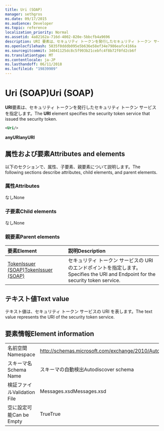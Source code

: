 ```yaml
---
title: Uri (SOAP)
manager: sethgros
ms.date: 09/17/2015
ms.audience: Developer
ms.topic: reference
localization_priority: Normal
ms.assetid: 4a82162a-716d-4002-820e-5bbcfb4a9696
description: URI 要素は、セキュリティ トークンを発行したセキュリティ トークン サービスを指定します。
ms.openlocfilehash: 5835f0dddb095e5b636e58ef34e7986eafc4166a
ms.sourcegitcommit: 34041125dc8c5f993b21cebfc4f8b72f0fd2cb6f
ms.translationtype: MT
ms.contentlocale: ja-JP
ms.lasthandoff: 06/11/2018
ms.locfileid: "19839909"
---
```

# <a name="uri-soap"></a><span data-ttu-id="df516-103">Uri (SOAP)</span><span class="sxs-lookup"><span data-stu-id="df516-103">Uri (SOAP)</span></span>

<span data-ttu-id="df516-104">**URI**要素は、セキュリティ トークンを発行したセキュリティ トークン サービスを指定します。</span><span class="sxs-lookup"><span data-stu-id="df516-104">The **URI** element specifies the security token service that issued the security token.</span></span> 
  
```XML
<Uri/>
```

 <span data-ttu-id="df516-105">**anyURI**</span><span class="sxs-lookup"><span data-stu-id="df516-105">**anyURI**</span></span>
## <a name="attributes-and-elements"></a><span data-ttu-id="df516-106">属性および要素</span><span class="sxs-lookup"><span data-stu-id="df516-106">Attributes and elements</span></span>

<span data-ttu-id="df516-107">以下のセクションで、属性、子要素、親要素について説明します。</span><span class="sxs-lookup"><span data-stu-id="df516-107">The following sections describe attributes, child elements, and parent elements.</span></span>
  
### <a name="attributes"></a><span data-ttu-id="df516-108">属性</span><span class="sxs-lookup"><span data-stu-id="df516-108">Attributes</span></span>

<span data-ttu-id="df516-109">なし</span><span class="sxs-lookup"><span data-stu-id="df516-109">None</span></span>
  
### <a name="child-elements"></a><span data-ttu-id="df516-110">子要素</span><span class="sxs-lookup"><span data-stu-id="df516-110">Child elements</span></span>

<span data-ttu-id="df516-111">なし</span><span class="sxs-lookup"><span data-stu-id="df516-111">None</span></span>
  
### <a name="parent-elements"></a><span data-ttu-id="df516-112">親要素</span><span class="sxs-lookup"><span data-stu-id="df516-112">Parent elements</span></span>

|<span data-ttu-id="df516-113">**要素**</span><span class="sxs-lookup"><span data-stu-id="df516-113">**Element**</span></span>|<span data-ttu-id="df516-114">**説明**</span><span class="sxs-lookup"><span data-stu-id="df516-114">**Description**</span></span>|
|:-----|:-----|
|[<span data-ttu-id="df516-115">TokenIssuer (SOAP)</span><span class="sxs-lookup"><span data-stu-id="df516-115">TokenIssuer (SOAP)</span></span>](tokenissuer-soap.md) <br/> |<span data-ttu-id="df516-116">セキュリティ トークン サービスの URI のエンドポイントを指定します。</span><span class="sxs-lookup"><span data-stu-id="df516-116">Specifies the URI and Endpoint for the security token service.</span></span>  <br/> |
   
## <a name="text-value"></a><span data-ttu-id="df516-117">テキスト値</span><span class="sxs-lookup"><span data-stu-id="df516-117">Text value</span></span>

<span data-ttu-id="df516-118">テキスト値は、セキュリティ トークン サービスの URI を表します。</span><span class="sxs-lookup"><span data-stu-id="df516-118">The text value represents the URI of the security token service.</span></span>
  
## <a name="element-information"></a><span data-ttu-id="df516-119">要素情報</span><span class="sxs-lookup"><span data-stu-id="df516-119">Element information</span></span>

|||
|:-----|:-----|
|<span data-ttu-id="df516-120">名前空間</span><span class="sxs-lookup"><span data-stu-id="df516-120">Namespace</span></span>  <br/> |http://schemas.microsoft.com/exchange/2010/Autodiscover  <br/> |
|<span data-ttu-id="df516-121">スキーマ名</span><span class="sxs-lookup"><span data-stu-id="df516-121">Schema Name</span></span>  <br/> |<span data-ttu-id="df516-122">スキーマの自動検出</span><span class="sxs-lookup"><span data-stu-id="df516-122">Autodiscover schema</span></span>  <br/> |
|<span data-ttu-id="df516-123">検証ファイル</span><span class="sxs-lookup"><span data-stu-id="df516-123">Validation File</span></span>  <br/> |<span data-ttu-id="df516-124">Messages.xsd</span><span class="sxs-lookup"><span data-stu-id="df516-124">Messages.xsd</span></span>  <br/> |
|<span data-ttu-id="df516-125">空に設定可能</span><span class="sxs-lookup"><span data-stu-id="df516-125">Can be Empty</span></span>  <br/> |<span data-ttu-id="df516-126">True</span><span class="sxs-lookup"><span data-stu-id="df516-126">True</span></span>  <br/> |
   


